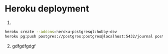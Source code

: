 # Heroku deployment

1.
```sh
heroku create --addons=heroku-postgresql:hobby-dev
heroku pg:push postgres://postgres:postgres@localhost:5432/journal postgresql-reticulated-91520
```

2. gdfgdfgdgf
